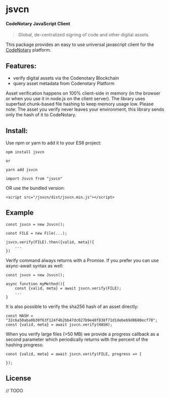 # jsvcn

#### CodeNotary JavaScript Client 

> Global, de-centralized signing of code and other digital assets.

This package provides an easy to use universal javascript client for the [CodeNotary](https://www.codenotary.io)
platform. 

## Features: 

- verify digital assets via the Codenotary Blockchain
- query asset metadata from Codenotary Platform 

Asset verification happens on 100% client-side in memory (in the browser or when you use it in node.js on the client server).
The library uses superfast chunk-based file hashing to keep memory usage low. 
Please note: The asset you verify never leaves your environment, this library sends only the hash of it to CodeNotary. 

## Install: 

Use npm or yarn to add it to your ES6 project: 

``` 
npm install jsvcn

or

yarn add jsvcn

import Jsvcn from "jsvcn"
```

OR use the bundled version: 

```
<script src="/jsvcn/dist/jsvcn.min.js"></script>
```


## Example

``` 
const jsvcn = new Jsvcn();

const FILE = new File(...);

jsvcn.verify(FILE).then({valid, meta}){
	...
})

```

Verify command always returns with a Promise. If you prefer you can use async-await syntax as well: 

``` 
const jsvcn = new Jsvcn();

async function myMethod(){
	const {valid, meta} = await jsvcn.verify(FILE);
	...
}

```

It is also possible to verify the sha256 hash of an asset directly: 

``` 
const HASH = "32c6a50aba0b30f63f124f4b2bb47dc027b9e48f838f71d1debe69d8680ecf70";
const {valid, meta} = await jsvcn.verify(HASH);

``` 

When you verify large files (>50 MB) we provide a progress callback as a second parameter which periodically returns with the percent of the hashing progress: 

``` 
const {valid, meta} = await jsvcn.verify(FILE, progress => {

});

``` 


## License

// TODO